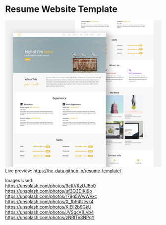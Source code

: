 # Resume Website Template  

![image](resume-template.jpg)
Live preview: https://hc-data.github.io/resume-template/  
  
Images Used:  
https://unsplash.com/photos/9cKVKzUJ6o0  
https://unsplash.com/photos/uf3Q3DlKi9o  
https://unsplash.com/photos/r79g5WwWvxc  
https://unsplash.com/photos/X_fbh4Utwk4  
https://unsplash.com/photos/KiEiI2b9GkU  
https://unsplash.com/photos/JVSgcV8_vb4  
https://unsplash.com/photos/zNRITe8NPqY  
